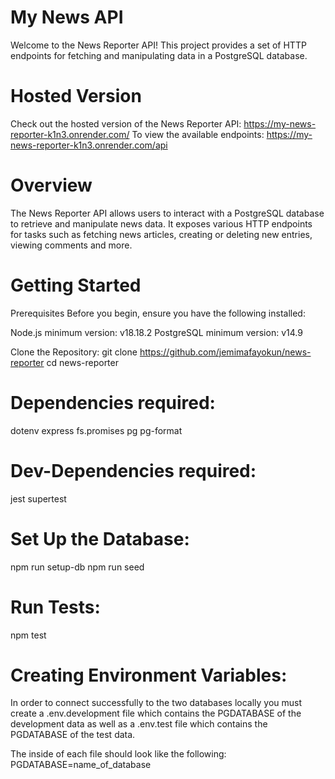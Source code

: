 # My News API

Welcome to the News Reporter API! This project provides a set of HTTP endpoints for fetching and manipulating data in a PostgreSQL database.

# Hosted Version
Check out the hosted version of the News Reporter API: https://my-news-reporter-k1n3.onrender.com/
To view the available endpoints: https://my-news-reporter-k1n3.onrender.com/api

# Overview
The News Reporter API allows users to interact with a PostgreSQL database to retrieve and manipulate news data. It exposes various HTTP endpoints for tasks such as fetching news articles, creating or deleting new entries, viewing comments and more.

# Getting Started

Prerequisites
Before you begin, ensure you have the following installed:

Node.js minimum version: v18.18.2
PostgreSQL minimum version: v14.9

Clone the Repository:
git clone https://github.com/jemimafayokun/news-reporter
cd news-reporter

# Dependencies required:

dotenv
express
fs.promises
pg
pg-format

# Dev-Dependencies required:

jest
supertest

# Set Up the Database:

npm run setup-db
npm run seed

# Run Tests:

npm test

# Creating Environment Variables:

In order to connect successfully to the two databases locally you must create a .env.development file which contains the PGDATABASE of the development data as well as a .env.test file which contains the PGDATABASE of the test data.

The inside of each file should look like the following:
PGDATABASE=name_of_database
